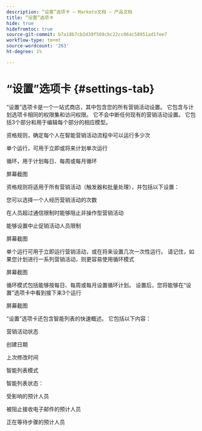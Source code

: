 ```yaml
---
description: “设置”选项卡 — Marketo文档 — 产品文档
title: “设置”选项卡
hide: true
hidefromtoc: true
source-git-commit: b7a18b7cb2d39f569cbc22cc06ac58951ad1fee7
workflow-type: tm+mt
source-wordcount: '263'
ht-degree: 1%

---
```


# “设置”选项卡 {#settings-tab}

“设置”选项卡是一个一站式商店，其中包含您的所有营销活动设置。 它包含与计划选项卡相同的权限集和访问权限。 它不会中断任何现有的营销活动设置。 它包括3个部分和用于编辑每个部分的相应模型。

资格规则，确定每个人在智能营销活动流程中可以运行多少次

单个运行，可用于立即或将来计划单次运行

循环，用于计划每日、每周或每月循环

屏幕截图

资格规则将适用于所有营销活动（触发器和批量处理），并包括以下设置：

您可以选择一个人经历营销活动的次数

在人员超过通信限制时能够阻止非操作型营销活动

能够设置中止促销活动人员限制

屏幕截图

单个运行可用于立即运行营销活动，或在将来设置几次一次性运行。 请记住，如果您计划进行一系列营销活动，则更容易使用循环模式

屏幕截图

循环模式包括能够按每日、每周或每月设置循环计划。 设置后，您将能够在“设置”选项卡中看到接下来3个运行

屏幕截图

“设置”选项卡还包含智能列表的快速概述。 它包括以下内容：

营销活动状态

创建日期

上次修改时间

智能列表模式

智能列表状态：

受影响的预计人员

被阻止接收电子邮件的预计人员

正在等待步骤的预计人员

